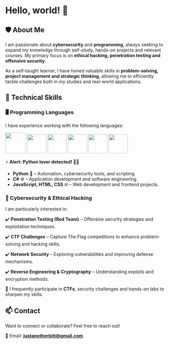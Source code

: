 # Hello, world! 👋

## 🛡️ About Me  

I am passionate about **cybersecurity** and **programming**, always seeking to expand my knowledge through self-study, hands-on projects and relevant courses. My primary focus is on **ethical hacking, penetration testing and offensive security**.  

As a self-taught learner, I have honed valuable skills in **problem-solving, project management and strategic thinking**, allowing me to efficiently tackle challenges both in my studies and real-world applications.  

## 🚀 Technical Skills  

### 🖥️ Programming Languages  

I have experience working with the following languages:  

<img loading="lazy" src="https://cdn.jsdelivr.net/gh/devicons/devicon@latest/icons/python/python-original.svg" width="65" height="65"/> 
<img loading="lazy" src="https://cdn.jsdelivr.net/gh/devicons/devicon@latest/icons/csharp/csharp-original.svg" width="60" height="60"/> 
<img loading="lazy" src="https://cdn.jsdelivr.net/gh/devicons/devicon@latest/icons/html5/html5-plain-wordmark.svg" width="60" height="60"/> 
<img loading="lazy" src="https://cdn.jsdelivr.net/gh/devicons/devicon@latest/icons/css3/css3-plain-wordmark.svg" width="60" height="60"/> 
<img loading="lazy" src="https://cdn.jsdelivr.net/gh/devicons/devicon@latest/icons/javascript/javascript-original.svg" width="60" height="60"/> 
<img loading="lazy" src="https://cdn.jsdelivr.net/gh/devicons/devicon@latest/icons/bash/bash-original.svg" width="60" height="60"/>

⚡️ **Alert: Python lover detected! 🐍💜**

- **Python** 🐍 – Automation, cybersecurity tools, and scripting.
- **C#** ⚙️ – Application development and software engineering.
- **JavaScript, HTML, CSS** 🌐 – Web development and frontend projects.

### 🔐 Cybersecurity & Ethical Hacking  

I am particularly interested in:  

✔️ **Penetration Testing (Red Team)** – Offensive security strategies and exploitation techniques.  

✔️ **CTF Challenges** – Capture The Flag competitions to enhance problem-solving and hacking skills.  

✔️ **Network Security** – Exploring vulnerabilities and improving defense mechanisms.  

✔️ **Reverse Engineering & Cryptography** – Understanding exploits and encryption methods.  

📌 I frequently participate in **CTFs**, security challenges and hands-on labs to sharpen my skills.  

## 📫 Contact  

Want to connect or collaborate? Feel free to reach out!  

📧 Email: **[justanotherbitt@gmail.com](mailto:justanotherbitt@gmail.com)**  


